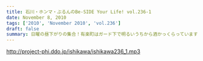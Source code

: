 ```yaml
---
title: 石川・ホンマ・ぶるんのBe-SIDE Your Life! vol.236-1
date: November 8, 2010
tags: ['2010', 'November 2010', 'vol.236']
draft: false
summary: 日曜の昼下がりの集合！有楽町はガード下で明るいうちから酒かっくらっています！！NAMAE
---
```


http://project-phi.ddo.jp/ishikawa/ishikawa236_1.mp3